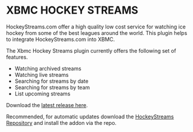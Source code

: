 XBMC HOCKEY STREAMS
===================

HockeyStreams.com offer a high quality low cost service for watching ice hockey from some of the best leagues around the world. This plugin helps to integrate HockeyStreams.com into XBMC.

The Xbmc Hockey Streams plugin currently offers the following set of features.

* Watching archived streams
* Watching live streams
* Searching for streams by date
* Searching for streams by team
* List upcoming streams

Download the [latest release here](https://github.com/fungus1487/xbmc-hockey-streams/raw/master/downloads/plugin.video.xbmc-hockey-streams-gotham-3.1.9.zip).

Recommended, for automatic updates download the [HockeyStreams Repository](https://github.com/fungus1487/xbmc-hockey-streams/raw/master/downloads/repository.xbmc-hockey-streams-0.0.1.zip) and install the addon via the repo.
